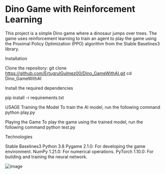 # Dino Game with Reinforcement Learning

This project is a simple Dino game where a dinosaur jumps over trees. The game uses reinforcement learning to train an agent to play the game using the Proximal Policy Optimization (PPO) algorithm from the Stable Baselines3 library.

Installation

Clone the repository:
git clone https://github.com/ErtugrulGulmez00/Dino_GameWithAI.git
cd Dino_GameWithAI

Install the required dependencies

pip install -r requirements.txt

USAGE
Training the Model To train the AI model, run the following command
python play.py

Playing the Game To play the game using the trained model, run the following command
python test.py

Technologies

Stable Baselines3
Python 3.8
Pygame 2.1.0: For developing the game environment.
NumPy 1.21.0: For numerical operations.
PyTorch 1.10.0: For building and training the neural network.

![image](https://github.com/ErtugrulGulmez00/Dino_GameWithAI/assets/113963823/6e85eb0a-460f-475c-9a74-2ded9a2ef120)
